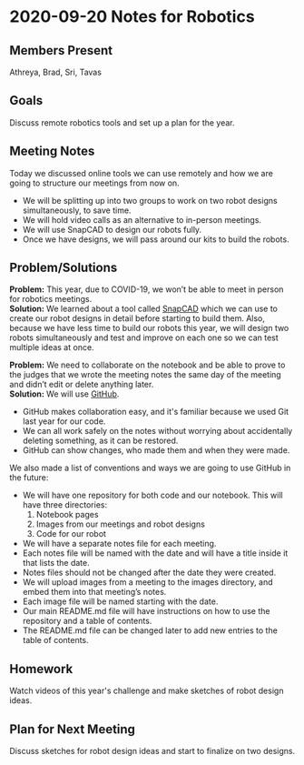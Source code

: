 # 2020-09-20 Notes for Robotics

## Members Present
Athreya, Brad, Sri, Tavas

## Goals
Discuss remote robotics tools and set up a plan for the year.

## Meeting Notes
Today we discussed online tools we can use remotely and how we are going to structure our meetings from now on.
- We will be splitting up into two groups to work on two robot designs simultaneously, to save time.
- We will hold video calls as an alternative to in-person meetings.
- We will use SnapCAD to design our robots fully.
- Once we have designs, we will pass around our kits to build the robots.

## Problem/Solutions
**Problem:** This year, due to COVID-19, we won’t be able to meet in person for robotics meetings.  
**Solution:** We learned about a tool called [SnapCAD] which we can use to create our robot designs in detail before starting to build them.
Also, because we have less time to build our robots this year, we will design two robots simultaneously and test and improve on each one
so we can test multiple ideas at once.

**Problem:** We need to collaborate on the notebook and be able to prove to the judges that we wrote the meeting notes the same day of the
meeting and didn’t edit or delete anything later.  
**Solution:** We will use [GitHub].
- GitHub makes collaboration easy, and it's familiar because we used Git last year for our code.
- We can all work safely on the notes without worrying about accidentally deleting something, as it can be restored.
- GitHub can show changes, who made them and when they were made.

We also made a list of conventions and ways we are going to use GitHub in the future:

- We will have one repository for both code and our notebook. This will have three directories:
  1. Notebook pages
  2. Images from our meetings and robot designs
  3. Code for our robot
- We will have a separate notes file for each meeting.
- Each notes file will be named with the date and will have a title inside it that lists the date.
- Notes files should not be changed after the date they were created.
- We will upload images from a meeting to the images directory, and embed them into that meeting’s notes.
- Each image file will be named starting with the date.
- Our main README.md file will have instructions on how to use the repository and a table of contents.
- The README.md file can be changed later to add new entries to the table of contents.

## Homework
Watch videos of this year's challenge and make sketches of robot design ideas.

## Plan for Next Meeting
Discuss sketches for robot design ideas and start to finalize on two designs.

[SnapCAD]: https://www.vexrobotics.com/iq/downloads/cad-snapcad
[GitHub]: https://www.github.com/

